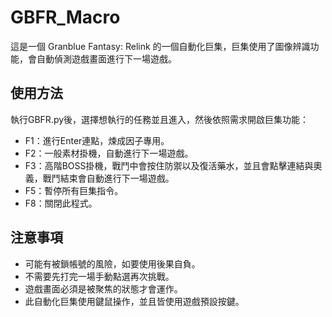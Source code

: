# GBFR_Macro
這是一個 Granblue Fantasy: Relink 的一個自動化巨集，巨集使用了圖像辨識功能，會自動偵測遊戲畫面進行下一場遊戲。


## 使用方法
執行GBFR.py後，選擇想執行的任務並且進入，然後依照需求開啟巨集功能：  
* F1：進行Enter連點，煉成因子專用。  
* F2：一般素材掛機，自動進行下一場遊戲。  
* F3：高階BOSS掛機，戰鬥中會按住防禦以及復活藥水，並且會點擊連結與奧義，戰鬥結束會自動進行下一場遊戲。  
* F5：暫停所有巨集指令。  
* F8：關閉此程式。


## 注意事項
* 可能有被鎖帳號的風險，如要使用後果自負。
* 不需要先打完一場手動點選再次挑戰。
* 遊戲畫面必須是被聚焦的狀態才會運作。
* 此自動化巨集使用鍵鼠操作，並且皆使用遊戲預設按鍵。

